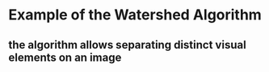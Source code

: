 # Example of the Watershed Algorithm

## the algorithm allows separating distinct visual elements on an image

